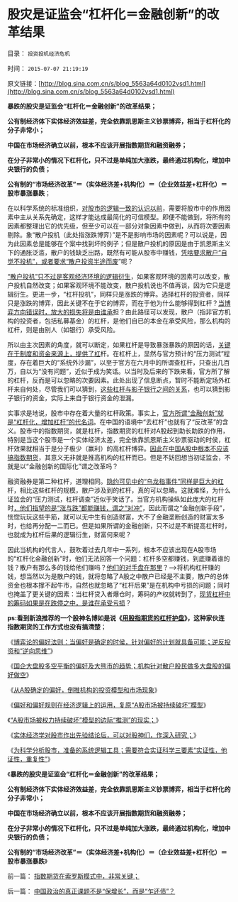 # 股灾是证监会“杠杆化＝金融创新”的改革结果

目录： `投资投机经济危机` 

时间： `2015-07-07 21:19:19` 

原文链接：[http://blog.sina.com.cn/s/blog_5563a64d0102vsd1.html](http://blog.sina.com.cn/s/blog_5563a64d0102vsd1.html)

**暴跌的股灾是证监会“杠杆化＝金融创新”的改革结果；**

**公有制经济体下实体经济效益差，完全依靠凯恩斯主义钞票博弈，相当于杠杆化的分子非常小；**

**中国在市场经济确立以前，根本不应该开展指数期货和融资融券；**

**在分子非常小的情况下杠杆化，只不过是单纯加大涨跌，最终通过机构化，增加中央银行的负债；**

**公有制的“市场经济改革”＝（实体经济差+机构化）＝（企业效益差+杠杆化）＝股市暴涨暴跌**；

在以科学系统的标准组织，[对股市的逻辑一致的认识以前](../../../2015/7/4/科学对股市的经济学分析.md)，需要将股市中的作用因素中主从关系先确定，这样才能达成最简化的可信模型。即便不能做到，将所有的因素都整理出它的优先级，但至少可以在一部分对象因素中做到，从而将次要因素剔除。象“散户投机（此处指涨跌博弈）”是不是影响市场的因素呢？可以说是，因为此因素总是能够在个案中找到坏的例子；但是散户投机的原因是由于凯恩斯主义下的通胀泛滥，散户的钱缺乏出路，既然有可能从股市中赚钱，[凭啥要求散户“自觉不投机”，或者要求“散户投资半途而废](../../../2011/6/20/管理层应反思为“A股机构化”而妖魔化散户.md)”呢？

[“散户投机”只不过是客观经济环境的逻辑衍生](../../../2013/6/14/股市中的《旧制度和大革命》实体模型.md)，如果客观环境的因素可以改变，散户投机自然改变；如果客观环境不能改变，散户投机说也不值再谈，因为它只是逻辑衍生。更进一步，“杠杆投机”，同样只是涨跌的博弈。选择杠杆的投资者，同样只是涨跌的博弈，因此关键不在于它的博弈，而在于他为什么能够得到杠杆？[当博弈方向错误时，放大的损失将是由谁承](../../../2010/1/28/投机如何才能危害社会？.md)担？由此路径可以发现，散户（指非官方机构的投资者，包括私募基金）的杠杆，是他们自已的本金在承受风险，那么机构的杠杆，则是由别人（如银行）承受风险。

所以由主次因素的角度，就可以断定，如果杠杆是导致暴涨暴跌的原因的话，[关键在于制度和资金来源上，提供了杠](../../../2014/12/21/（货币宽松＝高杠杆），货币从紧大逆转，超级乌龙指成为最合理.md)杆。在杠杆上，显然与官方预计的“压力测试”程度，存在着巨大的“系统外沙漏”，以至于官方在六月中的所谓查杠杆，只查出几百万，自以为“没有问题”，近似于成为笑话。以当时及后来的下跌来看，官方所了解的杠杆，反而是可以忽略的次要因素。此处出现了信息断点，暂时不能断定场外杠杆来自何处，尽管我们可以猜到，[这些杠杆与影子银行之间的关系](../../../2013/10/16/影子银行不是地下银行，影子银行流入炒房业，高房价呈癌症恶化.md)，也可以猜到影子银行的资金，实际上来自于银行资金的泄漏。

实事求是地说，股市中存在着大量的杠杆政策。事实上，[官方所谓“金融创新”就是“杠杆化，增加杠杆”的代名词](../../../2014/12/28/金融创新在中国，全部被特色为“推高杠杆，向小民转移成本”.md)。在中国的语境中“去杠杆”也就有了“反改革”的含义。股市中的指数期货，就是杠杆，指数期货的杠杆对A股起到助长助跌的作用，特别是当这个股市是一个实体经济太差，完全依靠凯恩斯主义钞票驱动的时侯，杠杆效果就相当于是分子极少（赢利）的高杠杆博弈。[因此在中国A股中根本不应该搞指数期货](../../../2012/3/29/期货指数是机构化操纵出大熊市的祸根；.md)，其意义无非就是推高机构的杠杆而已。但是不妨回想当初证监会，不就是以“金融创新的国际化”谓之改革吗？

融资融券是第二种杠杆，道理相同。[隐约可见中的“乌龙指事件”同样是巨大的杠](../../../2014/12/29/地方债务平台中的高杠杆，乌龙指的危机.md)杆，相比这些杠杆的规模，散户涉及到的杠杆，真的可以忽略。这就难怪，为什么证监会的“压力测试，杠杆调查”近似于笑话了。当官方机构操纵如此庞大的杠杆时[，他们指望的是“涨与跌”都能赚钱，谓之“对冲”](../../../2014/3/4/乌克兰局势，人民币升值之期货，对冲，高杠杆；.md)，因此而谓之“金融创新手段”，恍惚玩玩这些手筋，就可以无中生有创造财富，大不了金融垄断创造的财富太多时，也给再分配一二而已。但是如果所谓的金融创新，只不过是不断提高杠杆时，也就成为杠杆后果的逻辑衍生，财富何来呢？

因此当机构的代言人，鼓吹着过去几年中一系列，根本不应该出现在A股市场的“杠杆化金融创新”时，他们无法回答一个问题：杠杆多空都赚钱，到底赚着谁的钱？散户有那么多的钱给他们赚吗？[他们的对手盘在那里](../../../2014/1/28/期货指数中A股走熊的关键，股神高手咎由自取的命运.md)？——>将机构杠杆赚的钱，想当然以为是散户的钱，就将忽略了A股之中散户已经是不主要，散户的总体资金也根本撑不起牛市，自然也就忽略了“杠杆后果”是在机构中亏损的问题；同时也掩盖了更关键的因素：当杠杆贷入者爆仓时，筹码的产权就转到了，[现货杠杆中的筹码如果是在跌停之中，是谁在承受亏损](../../../2014/3/7/对冲交易的成立条件和获利条件，苍蝇不叮无缝的蛋.md)？

**ps:看到新浪推荐的一个股神名博如是说《[用股指期货的杠杆护盘](http://blog.sina.com.cn/s/blog_9c02e7d50102vodh.html?tj=fina)》，这种家伙连指数期货的工作方式也没有搞清楚**；

《[博弈论的偏好法则：当偏好是确定的时侯，针对偏好的计划就具备可能；逆反投资和“逆向思维”](../../../2014/3/22/博弈论的偏好法则，在股市中的运用，趋势投资，和逆向思维.md)》

《[国企大盘股多空平衡的偏好及大熊市的趋势；机构针对散户股民做多大盘股的偏好做空](../../../2014/3/24/统计学的悖论：如果“散户不理性”为真，则机构都是错误的.md)》

《[从A股确定的偏好，倒推机构的投资模型和市场现象](../../../2014/3/25/从A股确定的偏好，倒推机构的投资模型和市场现象.md)》

《[偏好和偏好规则在经济逻辑上的运用，复原“A股市场被持续破坏”模型](../../../2014/3/26/偏好和偏好规则复原“A股市场被持续破坏”的逻辑模型.md)》

《[“A股市场被权力持续破坏”模型的边际“推测”的现实；](../../../2014/3/27/“A股市场被权力持续破坏”模型的边际“推测”的现实；.md)》

《[实体经济学对股市作出先验结论后，可以对股神们，作深入研究；](../../../2014/6/17/实体经济学在先验判定股市后，可以对股神们，作深入研究；.md)》

《[为科学分析股市，准备的系统逻辑工具；需要符合实证科学三要素“实证性，他证性，重复性”](../../../2015/7/4/科学对股市的经济学分析.md)》

《**暴跌的股灾是证监会“杠杆化＝金融创新”的改革结果；**

**公有制经济体下实体经济效益差，完全依靠凯恩斯主义钞票博弈，相当于杠杆化的分子非常小；**

**中国在市场经济确立以前，根本不应该开展指数期货和融资融券；**

**在分子非常小的情况下杠杆化，只不过是单纯加大涨跌，最终通过机构化，增加中央银行的负债；**

**公有制的“市场经济改革”＝（实体经济差+机构化）＝（企业效益差+杠杆化）＝股市暴涨暴跌**》

前一篇： [指数期货在索罗斯模式中，非常关键；](../../../2015/7/8/指数期货在索罗斯模式中，非常关键；.md)

后一篇： [中国政治的真正课题不是“保增长”，而是“乍还债”？](../../../2015/6/9/中国政治的真正课题不是“保增长”，而是“乍还债”？.md)

